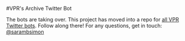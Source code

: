 #VPR's Archive Twitter Bot

The bots are taking over. This project has moved into a repo for [all VPR Twitter bots](https://github.com/vprnet/bots). Follow along there! For any questions, get in touch: [@sarambsimon](http://twitter.com/sarambsimon)

